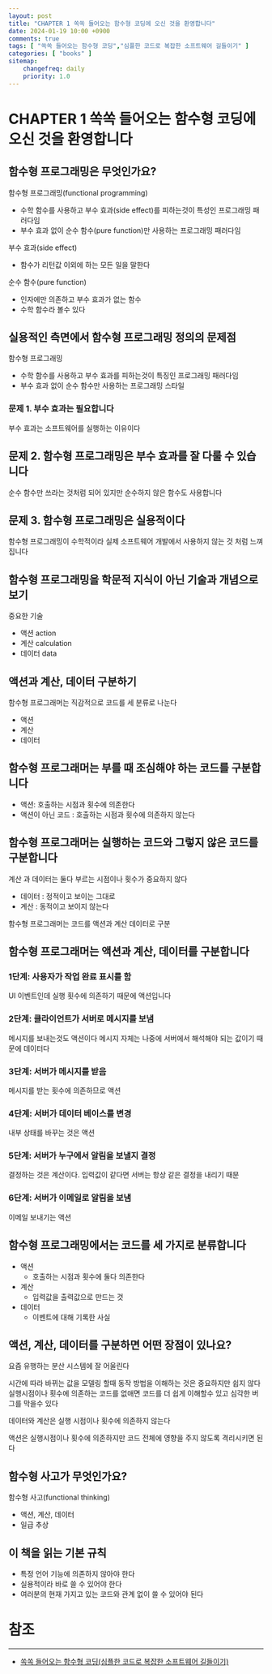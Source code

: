 ```yaml
---
layout: post
title: "CHAPTER 1 쏙쏙 들어오는 함수형 코딩에 오신 것을 환영합니다"
date: 2024-01-19 10:00 +0900
comments: true
tags: [ "쏙쏙 들어오는 함수형 코딩","심플한 코드로 복잡한 소프트웨어 길들이기" ]
categories: [ "books" ]
sitemap:
    changefreq: daily
    priority: 1.0
---
```


# CHAPTER 1 쏙쏙 들어오는 함수형 코딩에 오신 것을 환영합니다

## 함수형 프로그래밍은 무엇인가요?

함수형 프로그래밍(functional programming)
* 수학 함수를 사용하고 부수 효과(side effect)를 피하는것이 특성인 프로그래밍 패러다임
* 부수 효과 없이 순수 함수(pure function)만 사용하는 프로그래밍 패러다임

부수 효과(side effect)
* 함수가 리턴값 이외에 하는 모든 일을 말한다

순수 함수(pure function)
* 인자에만 의존하고 부수 효과가 없는 함수
* 수학 함수라 볼수 있다

## 실용적인 측면에서 함수형 프로그래밍 정의의 문제점

함수형 프로그래밍
* 수학 함수를 사용하고 부수 효과를 피하는것이 특징인 프로그래밍 패러다임
* 부수 효과 없이 순수 함수만 사용하는 프로그래밍 스타일

### 문제 1. 부수 효과는 필요합니다

부수 효과는 소프트웨어를 실행하는 이유이다

## 문제 2. 함수형 프로그래밍은 부수 효과를 잘 다룰 수 있습니다

순수 함수만 쓰라는 것처럼 되어 있지만 순수하지 않은 함수도 사용합니다

## 문제 3. 함수형 프로그래밍은 실용적이다
함수형 프로그래밍이 수학적이라 실제 소프트웨어 개발에서 사용하지 않는 것 처럼 느껴집니다

## 함수형 프로그래밍을 학문적 지식이 아닌 기술과 개념으로 보기

중요한 기술 

* 액션 action
* 계산 calculation
* 데이터 data

## 액션과 계산, 데이터 구분하기
함수형 프로그래머는 직감적으로 코드를 세 분류로 나눈다

* 액션
* 계산
* 데이터

## 함수형 프로그래머는 부를 때 조심해야 하는 코드를 구분합니다

* 액션: 호출하는 시점과 횟수에 의존한다
* 액션이 아닌 코드 : 호출하는 시점과 횟수에 의존하지 않는다

## 함수형 프로그래머는 실행하는 코드와 그렇지 않은 코드를 구분합니다
계산 과 데이터는 둘다 부르는 시점이나 횟수가 중요하지 않다

* 데이터 : 정적이고 보이는 그대로
* 계산 : 동적이고 보이지 않는다

함수형 프로그래머는 코드를 액션과 계산 데이터로 구분

## 함수형 프로그래머는 액션과 계산, 데이터를 구분합니다

### 1단계: 사용자가 작업 완료 표시를 함
UI 이벤트인데 실행 횟수에 의존하기 때문에 액션입니다
### 2단계: 클라이언트가 서버로 메시지를 보냄
메시지를 보내는것도 액션이다
메시지 자체는 나중에 서버에서 해석해야 되는 값이기 때문에 데이터다
### 3단계: 서버가 메시지를 받음
메시지를 받는 횟수에 의존하므로 액션
### 4단계: 서버가 데이터 베이스를 변경
내부 상태를 바꾸는 것은 액션
### 5단계: 서버가 누구에서 알림을 보낼지 결정
결정하는 것은 계산이다. 입력값이 같다면 서버는 항상 같은 결정을 내리기 때문
### 6단계: 서버가 이메일로 알림을 보냄
이메일 보내기는 액션

## 함수형 프로그래밍에서는 코드를 세 가지로 분류합니다
* 액션
  * 호출하는 시점과 횟수에 둘다 의존한다
* 계산
  * 입력값을 출력값으로 만드는 것
* 데이터
  * 이벤트에 대해 기록한 사실
## 액션, 계산, 데이터를 구분하면 어떤 장점이 있나요?
요즘 유행하는 분산 시스템에 잘 어울린다

시간에 따라 바뀌는 값을 모델링 할때 동작 방법을 이해하는 것은 중요하지만 쉽지 않다
실행시점이나 횟수에 의존하는 코드를 없애면 코드를 더 쉽게 이해할수 있고 심각한 버그를 막을수 있다

데이터와 계산은 실행 시점이나 횟수에 의존하지 않는다

액션은 실행시점이나 횟수에 의존하지만 코드 전체에 영향을 주지 않도록 격리시키면 된다

## 함수형 사고가 무엇인가요?

함수형 사고(functional thinking)
* 액션, 계산, 데이터
* 일급 추상

## 이 책을 읽는 기본 규칙
* 특정 언어 기능에 의존하지 않아야 한다
* 실용적이라 바로 쓸 수 있어야 한다
* 여러분의 현재 가지고 있는 코드와 관계 없이 쓸 수 있어야 된다

# 참조
-----

* [쏙쏙 들어오는 함수형 코딩(심플한 코드로 복잡한 소프트웨어 길들이기)](https://www.yes24.com/Product/Goods/108748841)

